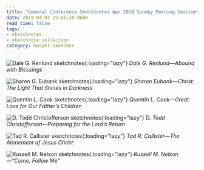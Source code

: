 ```yaml
---
title: "General Conference Sketchnotes Apr 2019 Sunday Morning Session"
date: 2019-04-07 15:41:28-0600
read_time: false
tags:
- sketchnotes
- sketchnote collection
category: Gospel Sketcher
---
```


![Dale G. Renlund sketchnotes](https://media.bennorris.org/images/gospelsketcher/general-conference/apr-2019/sun-am-renlund-sketchnote.jpg){:loading="lazy"}
_Dale G. Renlund—Abound with Blessings_

![Sharon G. Eubank sketchnotes](https://media.bennorris.org/images/gospelsketcher/general-conference/apr-2019/sun-am-eubank-sketchnote.jpg){:loading="lazy"}
_Sharon Eubank—Christ: The Light That Shines in Darkness_

![Quentin L. Cook sketchnotes](https://media.bennorris.org/images/gospelsketcher/general-conference/apr-2019/sun-am-cook-sketchnote.jpg){:loading="lazy"}
_Quentin L. Cook—Great Love for Our Father’s Children_

![D. Todd Christofferson sketchnotes](https://media.bennorris.org/images/gospelsketcher/general-conference/apr-2019/sun-am-christofferson-sketchnote.jpg){:loading="lazy"}
_D. Todd Christofferson—Preparing for the Lord’s Return_

![Tad R. Callister sketchnotes](https://media.bennorris.org/images/gospelsketcher/general-conference/apr-2019/sun-am-callister-sketchnotes.jpg){:loading="lazy"}
_Tad R. Callister—The Atonement of Jesus Christ_

![Russell M. Nelson sketchnotes](https://media.bennorris.org/images/gospelsketcher/general-conference/apr-2019/sun-am-nelson-sketchnote.jpg){:loading="lazy"}
_Russell M. Nelson—“Come, Follow Me”_
